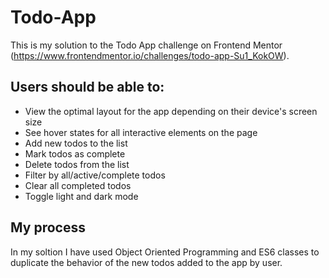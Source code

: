 # Todo-App

This is my solution to the Todo App challenge on Frontend Mentor (https://www.frontendmentor.io/challenges/todo-app-Su1_KokOW).

## Users should be able to:
- View the optimal layout for the app depending on their device's screen size
- See hover states for all interactive elements on the page
- Add new todos to the list
- Mark todos as complete
- Delete todos from the list
- Filter by all/active/complete todos
- Clear all completed todos
- Toggle light and dark mode

## My process
In my soltion I have used Object Oriented Programming and ES6 classes to duplicate the behavior of the new todos added to the app by user.
